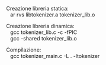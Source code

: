 Creazione libreria statica:  
&ensp; ar rvs libtokenizer.a tokenizer_lib.o  

Creazione libreria dinamica:  
&ensp; gcc tokenizer_lib.c -c -fPIC  
&ensp; gcc -shared tokenizer_lib.o

Compilazione:  
&ensp; gcc tokenizer_main.c -L . -ltokenizer

